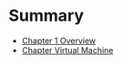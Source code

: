 # Summary

- [Chapter 1 Overview](./chap1_overview.md)
- [Chapter Virtual Machine](./chap_virtual_machine.md)
